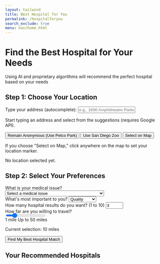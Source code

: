 ```yaml
---
layout: tailwind
title: Best Hospital for You
permalink: /hospitalforyou
search_exclude: true
menu: nav/home.html
---
```


<!-- Leaflet CSS -->
<link
  rel="stylesheet"
  href="https://unpkg.com/leaflet/dist/leaflet.css"
/>

<!-- Google Places API (Autocomplete) -->
<!-- Replace with your own key, but here's the one you provided. -->
<script 
  src="https://maps.googleapis.com/maps/api/js?key=AIzaSyCusKJxX9PZrryqKQ4oYAMfaHYJMS-my24&libraries=places">
</script>

<div class="bg-gradient-to-r from-indigo-600 to-blue-500 py-12">
  <div class="max-w-7xl mx-auto px-4 sm:px-6 lg:px-8">
    <h1 class="text-4xl font-extrabold text-white text-center">
      Find the Best Hospital for Your Needs
    </h1>
    <p class="mt-3 text-xl text-indigo-100 text-center max-w-3xl mx-auto">
      Using AI and proprietary algorithms will recommend the perfect hospital based on your needs
    </p>
  </div>
</div>

<div class="max-w-7xl mx-auto px-4 sm:px-6 lg:px-8 py-8">
  <!-- STEP ONE: Location selection -->
  <div class="bg-white shadow-lg rounded-lg p-6 mb-8" id="step-one">
    <h2 class="text-2xl font-bold text-gray-800 mb-4">Step 1: Choose Your Location</h2>

 <!-- 1) Google Places Autocomplete -->
  <div class="mb-4">
      <label for="address-input" class="block text-lg font-medium text-gray-700 mb-1.5">
        Type your address (autocomplete):
      </label>
      <input
        id="address-input"
        type="text"
        placeholder="e.g., 1600 Amphitheatre Parkway, Mountain View, CA"
        class="border border-gray-300 rounded-md px-4 py-2 focus:ring-indigo-500 focus:border-indigo-500 w-full"
      />
      <p class="text-sm text-gray-500 mt-1">
        Start typing an address and select from the suggestions (requires Google API).
      </p>
    </div>

<!-- 2) Quick pick buttons -->
  <div class="mb-4 flex flex-wrap items-center space-x-3 space-y-2">
      <button
        id="anonymous-petco"
        class="bg-gray-700 hover:bg-gray-900 text-white font-semibold py-2 px-4 rounded-md"
      >
        Remain Anonymous (Use Petco Park)
      </button>
      <button
        id="anonymous-zoo"
        class="bg-green-700 hover:bg-green-900 text-white font-semibold py-2 px-4 rounded-md"
      >
        Use San Diego Zoo
      </button>
      <button
        id="select-on-map-btn"
        class="bg-indigo-600 hover:bg-indigo-800 text-white font-semibold py-2 px-4 rounded-md"
      >
        Select on Map
      </button>
    </div>

  <!-- Map to place or see chosen location, default center is SD -->
  <div id="user-map" class="w-full h-64 mb-4"></div>
    <p class="text-gray-600 text-sm">
      If you choose "Select on Map," click anywhere on the map to set your location marker.
    </p>

  <div id="location-status" class="text-gray-800 mt-2 font-medium">
      No location selected yet.
    </div>
  </div>

  <!-- STEP TWO: Hidden until location is set -->
  <div class="bg-white shadow-lg rounded-lg p-6 mb-8 hidden" id="step-two">
    <h2 class="text-2xl font-bold text-gray-800 mb-4">Step 2: Select Your Preferences</h2>
    <div class="grid grid-cols-1 md:grid-cols-4 gap-6">
      <!-- Left Column (1/2 width) -->
      <div class="md:col-span-2">
        <div class="grid grid-cols-1 gap-8">
          <!-- Medical Issue Dropdown -->
          <div>
            <label for="medical-issue" class="block text-lg font-medium text-gray-700 mb-1.5">
              What is your medical issue?
            </label>
            <select
              id="medical-issue"
              class="w-full border border-gray-300 rounded-md px-4 py-2 focus:ring-indigo-500 focus:border-indigo-500"
            >
              <option value="">Select a medical issue</option>
              <option value="cardiology">AAA Repair Endo Unrupture</option>
              <option value="oncology">AAA Repair Open Unrupture</option>
              <option value="neurology">Acute Stroke</option>
              <option value="orthopedics">Acute Stroke Hemorrhagic</option>
              <option value="pediatrics">Acute Stroke Ischemic</option>
              <option value="emergency">Acute Stroke Subarachnoid</option>
              <option value="womens-health">Acute Myocardial Infection (AMI)</option>
              <option value="mental-health">Carotid Endarterectomy</option>
              <option value="surgery">GI Hemorrhage</option>
              <option value="respiratory">Heart Failure</option>
              <option value="respiratory">Hip Fracture</option>
              <option value="respiratory">Isolated Coronary Artery Bypass Grafting (CABG)r</option>
              <option value="respiratory">Pancreatic Resection</option>
              <option value="respiratory">Percutaneous Coronary Intervention (PCI)</option>
              <option value="respiratory">Pneumonia</option>
              <option value="respiratory">Postoperative Sepsis</option>
            </select>
          </div>

<!-- Priority Selection -->
  <div>
            <label for="priority" class="block text-lg font-medium text-gray-700 mb-1.5">
              What's most important to you?
            </label>
            <select
              id="priority"
              class="w-full border border-gray-300 rounded-md px-4 py-2 
                     focus:ring-indigo-500 focus:border-indigo-500"
            >
              <option value="quality" title="How risky is the procedure?">Quality</option>
              <option value="experience" title="Facility track record with numerous prior cases.">Experience</option>
              <option value="safety" title="Complication rate.">Safety</option>
            </select>
          </div>
<!-- Number of Results Selection -->
          <div>
            <label for="num-results" class="block text-lg font-medium text-gray-700 mb-1.5">
              How many hospital results do you want? (1 to 10)
            </label>
            <input
              id="num-results"
              type="number"
              min="1"
              max="10"
              value="3"
              class="w-full border border-gray-300 rounded-md px-4 py-2 
                     focus:ring-indigo-500 focus:border-indigo-500"
            />
          </div>
        </div>
      </div>
<!-- Right Column (1/2 width) - Distance Slider -->
      <div class="md:col-span-2 p-6 bg-gray-50 rounded-lg shadow-inner h-full flex flex-col justify-center">
        <div class="flex items-center mb-4">
          <label for="distance-range" class="block text-xl font-medium text-gray-700">
            How far are you willing to travel?
          </label>
        </div>
        <div class="mt-4">
          <input
            type="range"
            id="distance-range"
            min="1"
            max="50"
            value="10"
            class="w-full h-6 bg-gray-200 rounded-lg appearance-none cursor-pointer"
          />
          <style>
            input[type=range] {
              height: 6px;
            }
            input[type=range]::-webkit-slider-thumb {
              appearance: none;
              width: 22px;
              height: 22px;
              border-radius: 50%;
              background: #4f46e5;
              cursor: pointer;
              border: 2px solid #fff;
              box-shadow: 0 0 2px rgba(0,0,0,0.3);
            }
            input[type=range]::-moz-range-thumb {
              width: 22px;
              height: 22px;
              border-radius: 50%;
              background: #4f46e5;
              cursor: pointer;
              border: 2px solid #fff;
              box-shadow: 0 0 2px rgba(0,0,0,0.3);
            }
            input[type=range]::-ms-thumb {
              width: 22px;
              height: 22px;
              border-radius: 50%;
              background: #4f46e5;
              cursor: pointer;
              border: 2px solid #fff;
              box-shadow: 0 0 2px rgba(0,0,0,0.3);
            }
          </style>
          <div class="flex justify-between text-sm text-gray-600 mt-3">
            <span>1 mile</span>
            <span>Up to 50 miles</span>
          </div>
          <p class="text-lg text-gray-700 mt-4 font-semibold text-center">
            Current selection: <span id="distance-value">10</span> miles
          </p>
        </div>
      </div>
    </div>

<div class="mt-8 flex justify-center">
      <button
        type="submit"
        id="find-hospitals-btn"
        class="bg-pink-600 hover:bg-pink-700 text-white font-bold py-2 px-8 rounded-md shadow-md 
               transition duration-150 ease-in-out text-xl"
      >
        Find My Best Hospital Match
      </button>
    </div>
  </div>

  <!-- RESULTS -->
  <div id="results" class="hidden">
    <h2 class="text-2xl font-bold text-gray-900 mb-6">Your Recommended Hospitals</h2>
    <div class="grid grid-cols-1 gap-6" id="hospital-list"></div>
  </div>

  <!-- MAP OF HOSPITAL MARKERS (AFTER RANKING) -->
  <div id="map" class="hidden w-full h-96 mb-6"></div>
</div>

<!-- Leaflet JS -->
<script src="https://unpkg.com/leaflet/dist/leaflet.js"></script>

<script>
  /*************************************************************
   * GLOBALS for Step One (User's location)
   *************************************************************/
  let userMap = null;              // For the user location selection map
  let userMarker = null;           // Marker for user location
  let chosenLocation = null;       // { lat, lng } after user picks

  // For "address" approach (Google Places)
  let addressAutocomplete = null;
  let addressMarker = null;

  // For the hospital results map
  let hospitalsMap = null;

  // API URL (adjust if needed)
  const frontEndAPIURL = 'http://127.0.0.1:8115/api/predict';

  // Elements
  const locationStatusEl = document.getElementById('location-status');
  const stepTwoEl = document.getElementById('step-two');

  /*************************************************************
   * INIT: Step One's Map
   *************************************************************/
  function initUserMap() {
    userMap = L.map('user-map').setView([32.7157, -117.1611], 12);
    L.tileLayer('https://{s}.tile.openstreetmap.org/{z}/{x}/{y}.png', {
      maxZoom: 19
    }).addTo(userMap);

    // By default, no marker until user picks location 
    // through any method (autocomplete, quick pick, or map click).
  }

  /*************************************************************
   * Setting the user's location (common function)
   *************************************************************/
  function setUserLocation(lat, lng, label = '') {
    chosenLocation = { lat, lng };

    if (userMarker) {
      userMap.removeLayer(userMarker);
      userMarker = null;
    }

    // Place a marker on userMap
    userMarker = L.marker([lat, lng]).addTo(userMap);
    userMap.setView([lat, lng], 14);

    if (label) {
      userMarker.bindPopup(label).openPopup();
    }

    locationStatusEl.textContent = `Location set: (${lat.toFixed(4)}, ${lng.toFixed(4)}) ${label}`;

    // Reveal step two
    stepTwoEl.classList.remove('hidden');
  }

  /*************************************************************
   * 1) Google Places Autocomplete
   *************************************************************/
  function initAddressAutocomplete() {
    const input = document.getElementById('address-input');
    addressAutocomplete = new google.maps.places.Autocomplete(input);
    addressAutocomplete.setFields(['formatted_address', 'geometry']);

    addressAutocomplete.addListener('place_changed', function() {
      const place = addressAutocomplete.getPlace();
      if (!place.geometry || !place.geometry.location) {
        locationStatusEl.textContent = "No valid geometry for that address.";
        return;
      }

      const lat = place.geometry.location.lat();
      const lng = place.geometry.location.lng();
      setUserLocation(lat, lng, place.formatted_address);
    });
  }

  /*************************************************************
   * 2) Quick Pick Buttons
   *************************************************************/
  document.getElementById('anonymous-petco').addEventListener('click', () => {
    // Approx coords for Petco Park
    setUserLocation(32.7073, -117.1566, 'Petco Park');
  });

  document.getElementById('anonymous-zoo').addEventListener('click', () => {
    // Approx coords for San Diego Zoo
    setUserLocation(32.7353, -117.1490, 'San Diego Zoo');
  });

  // Let user click anywhere on the map to choose location
  document.getElementById('select-on-map-btn').addEventListener('click', () => {
    alert("Click on the map to set your location.");

    userMap.off('click'); // remove old
    userMap.on('click', function(e) {
      const { lat, lng } = e.latlng;
      setUserLocation(lat, lng, 'Custom map click');
      // optional: turn off click once location set
      userMap.off('click');
    });
  });

  /*************************************************************
   * 3) Distance Slider
   *************************************************************/
  const distanceRange = document.getElementById('distance-range');
  const distanceValueEl = document.getElementById('distance-value');

  distanceRange.addEventListener('input', function() {
    distanceValueEl.textContent = this.value;
  });

  /*************************************************************
   * 4) "Find My Best Hospital Match" Button
   *************************************************************/
  document.getElementById('find-hospitals-btn').addEventListener('click', function(e) {
    e.preventDefault();

    if (!chosenLocation) {
      alert("Please choose a location first.");
      return;
    }

    const diseaseEl = document.getElementById('medical-issue');
    const priorityEl = document.getElementById('priority');
    const numResultsEl = document.getElementById('num-results');

    const distance = distanceRange.value;
    const diseaseText = diseaseEl.options[diseaseEl.selectedIndex].text;
    const priority = priorityEl.value;
    const limit = parseInt(numResultsEl.value, 10);

    if (!diseaseText || !priority || !limit) {
      alert("Please fill out disease, priority, and number of results fields.");
      return;
    }

    // Show loading in results
    const resultsSection = document.getElementById('results');
    const resultsContainer = document.getElementById('hospital-list');
    resultsSection.classList.remove('hidden');
    resultsContainer.innerHTML = '<p class="text-gray-600">Loading...</p>';

    // Hide old hospital map if any
    const mapContainer = document.getElementById('map');
    mapContainer.classList.add('hidden');
    if (hospitalsMap) {
      hospitalsMap.remove();
      hospitalsMap = null;
    }

    // Prepare request body
    const payload = {
      user_lat: chosenLocation.lat,
      user_lon: chosenLocation.lng,
      distance: distance,
      disease: diseaseText,
      priority: priority,
      limit: limit
    };

    // Fetch to your back-end
    fetch(frontEndAPIURL, {
      method: 'POST',
      headers: { 'Content-Type': 'application/json' },
      body: JSON.stringify(payload)
    })
    .then(resp => resp.json())
    .then(data => {
      resultsContainer.innerHTML = '';

      if (data.error) {
        const errP = document.createElement('p');
        errP.textContent = `Error: ${data.error}`;
        errP.classList.add('text-red-600', 'font-semibold');
        resultsContainer.appendChild(errP);
        return;
      }

      if (!data.recommended_hospitals || !Array.isArray(data.recommended_hospitals)) {
        resultsContainer.innerHTML = '<p>No valid hospitals data returned.</p>';
        return;
      }

      // If we have hospitals, show them + the map
      mapContainer.classList.remove('hidden');
      hospitalsMap = L.map('map').setView([chosenLocation.lat, chosenLocation.lng], 10);

      L.tileLayer('https://{s}.tile.openstreetmap.org/{z}/{x}/{y}.png', {
        maxZoom: 19
      }).addTo(hospitalsMap);

      // Mark user location on this second map
      L.marker([chosenLocation.lat, chosenLocation.lng])
        .addTo(hospitalsMap)
        .bindPopup("Your Chosen Location")
        .openPopup();

      const latLngs = [[chosenLocation.lat, chosenLocation.lng]];

      data.recommended_hospitals.forEach((hosp, index) => {
        const card = document.createElement('div');
        card.classList.add('p-4', 'border', 'border-gray-300', 'rounded-md', 'bg-white');

        const rank = index + 1;
        const nameEl = document.createElement('h3');
        nameEl.classList.add('text-lg', 'font-bold');
        nameEl.textContent = `#${rank} - ${hosp.hospital}`;

        const latLonEl = document.createElement('p');
        latLonEl.textContent = `Lat: ${hosp.latitude}, Lon: ${hosp.longitude}`;

        // Score
        let scoreText = '';
        if (hosp.score !== undefined) {
          scoreText = ` (Score: ${(hosp.score * 100).toFixed(1)}%)`;
        }

        const detailsEl = document.createElement('p');
        detailsEl.classList.add('text-sm', 'text-gray-600');
        detailsEl.textContent = `Distance: ${hosp.distance} miles${scoreText}`;

        card.appendChild(nameEl);
        card.appendChild(latLonEl);
        card.appendChild(detailsEl);
        resultsContainer.appendChild(card);

        // Add marker
        if (hosp.latitude !== undefined && hosp.longitude !== undefined) {
          const marker = L.marker([hosp.latitude, hosp.longitude]).addTo(hospitalsMap);
          marker.bindPopup(`
            <strong>${hosp.hospital}</strong><br/>
            Distance: ${hosp.distance} miles<br/>
            ${scoreText ? 'Score: ' + scoreText : ''}
          `);
          latLngs.push([hosp.latitude, hosp.longitude]);
        }
      });

      // Fit bounds to all markers
      if (latLngs.length > 1) {
        const bounds = L.latLngBounds(latLngs);
        hospitalsMap.fitBounds(bounds, { padding: [50, 50] });
      }
    })
    .catch(err => {
      console.error(err);
      resultsContainer.innerHTML = `<p class="text-red-600 font-semibold">Error: ${err}</p>`;
    });
  });

  /*************************************************************
   * DOM Ready
   *************************************************************/
  window.addEventListener('DOMContentLoaded', () => {
    // 1) Initialize user location map
    initUserMap();

    // 2) Initialize Google Places
    initAddressAutocomplete();
  });
</script>
